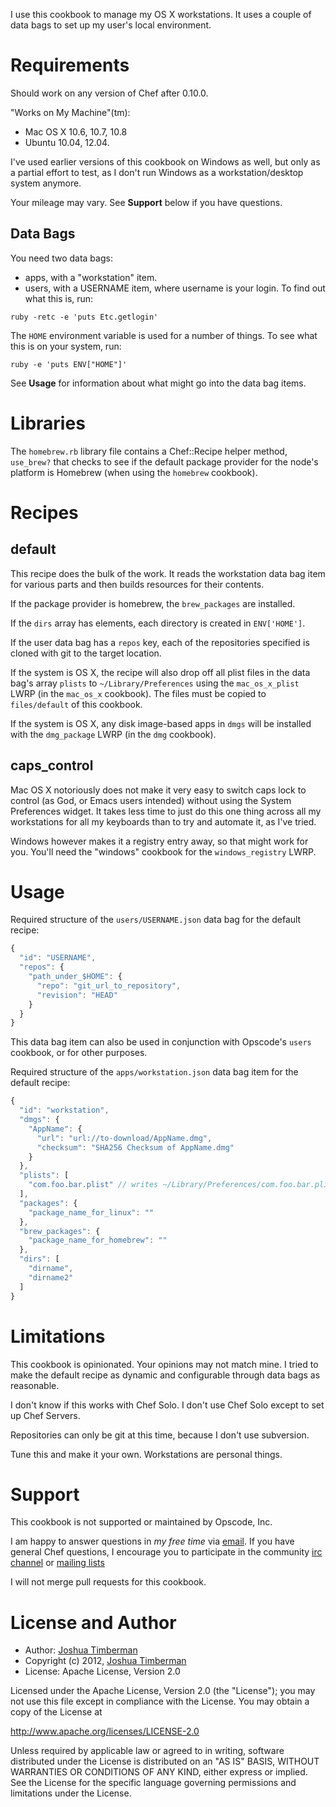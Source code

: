 I use this cookbook to manage my OS X workstations. It uses a couple of
data bags to set up my user's local environment.

Requirements
============

Should work on any version of Chef after 0.10.0.

"Works on My Machine"(tm):

- Mac OS X 10.6, 10.7, 10.8
- Ubuntu 10.04, 12.04.

I've used earlier versions of this cookbook on Windows as well, but
only as a partial effort to test, as I don't run Windows as a
workstation/desktop system anymore.

Your mileage may vary. See __Support__ below if you have questions.

## Data Bags

You need two data bags:

* apps, with a "workstation" item.
* users, with a USERNAME item, where username is your login. To find
  out what this is, run:

``` shell
ruby -retc -e 'puts Etc.getlogin'
```

The `HOME` environment variable is used for a number of things. To see
what this is on your system, run:

``` shell
ruby -e 'puts ENV["HOME"]'
```

See __Usage__ for information about what might go into the data bag items.

Libraries
=========

The `homebrew.rb` library file contains a Chef::Recipe helper method,
`use_brew?` that checks to see if the default package provider for the
node's platform is Homebrew (when using the `homebrew` cookbook).

Recipes
=======

## default

This recipe does the bulk of the work. It reads the workstation data
bag item for various parts and then builds resources for their
contents.

If the package provider is homebrew, the `brew_packages` are
installed.

If the `dirs` array has elements, each directory is created in `ENV['HOME']`.

If the user data bag has a `repos` key, each of the repositories
specified is cloned with git to the target location.

If the system is OS X, the recipe will also drop off all plist files
in the data bag's array `plists` to `~/Library/Preferences` using the
`mac_os_x_plist` LWRP (in the `mac_os_x` cookbook). The files must be
copied to `files/default` of this cookbook.

If the system is OS X, any disk image-based apps in `dmgs` will be installed with the
`dmg_package` LWRP (in the `dmg` cookbook).

## caps_control

Mac OS X notoriously does not make it very easy to switch caps lock to
control (as God, or Emacs users intended) without using the System
Preferences widget. It takes less time to just do this one thing
across all my workstations for all my keyboards than to try and
automate it, as I've tried.

Windows however makes it a registry entry away, so that might work for
you. You'll need the "windows" cookbook for the `windows_registry` LWRP.

Usage
=====

Required structure of the `users/USERNAME.json` data bag for the
default recipe:

``` javascript
{
  "id": "USERNAME",
  "repos": {
    "path_under_$HOME": {
      "repo": "git_url_to_repository",
      "revision": "HEAD"
    }
  }
}
```

This data bag item can also be used in conjunction with Opscode's
`users` cookbook, or for other purposes.

Required structure of the `apps/workstation.json` data bag item for
the default recipe:

``` javascript
{
  "id": "workstation",
  "dmgs": {
    "AppName": {
      "url": "url://to-download/AppName.dmg",
      "checksum": "SHA256 Checksum of AppName.dmg"
    }
  },
  "plists": [
    "com.foo.bar.plist" // writes ~/Library/Preferences/com.foo.bar.plist
  ],
  "packages": {
    "package_name_for_linux": ""
  },
  "brew_packages": {
    "package_name_for_homebrew": ""
  },
  "dirs": [
    "dirname",
    "dirname2"
  ]
}
```

Limitations
===========

This cookbook is opinionated. Your opinions may not match mine. I
tried to make the default recipe as dynamic and configurable
through data bags as reasonable.

I don't know if this works with Chef Solo. I don't use Chef Solo
except to set up Chef Servers.

Repositories can only be git at this time, because I don't use
subversion.

Tune this and make it your own. Workstations are personal things.

Support
=======

This cookbook is not supported or maintained by Opscode, Inc.

I am happy to answer questions in *my free time* via
[email](mailto:opensource@housepub.org). If you have general Chef
questions, I encourage you to participate in the community
[irc channel](irc://irc.freenode.net/chef) or
[mailing lists](http://lists.opscode.com)

I will not merge pull requests for this cookbook.

License and Author
==================

- Author: [Joshua Timberman](mailto:opensource@housepub.org)
- Copyright (c) 2012, [Joshua Timberman](mailto:opensource@housepub.org)
- License: Apache License, Version 2.0

Licensed under the Apache License, Version 2.0 (the "License");
you may not use this file except in compliance with the License.
You may obtain a copy of the License at

   http://www.apache.org/licenses/LICENSE-2.0

Unless required by applicable law or agreed to in writing, software
distributed under the License is distributed on an "AS IS" BASIS,
WITHOUT WARRANTIES OR CONDITIONS OF ANY KIND, either express or implied.
See the License for the specific language governing permissions and
limitations under the License.
